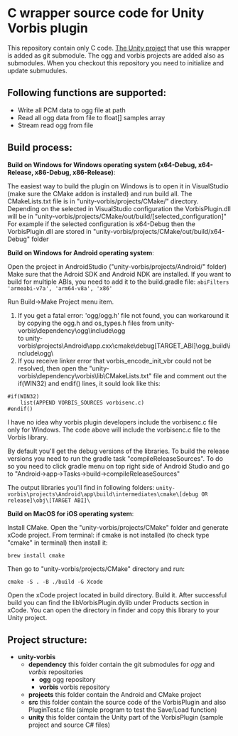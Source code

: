 # C wrapper source code for Unity Vorbis plugin

This repository contain only C code. [The Unity project](https://github.com/khindemit/unity-project-vorbis) that use this wrapper is added as git submodule.
The ogg and vorbis projects are added also as submodules. When you checkout this repository you need to initialize and update submudules.

## Following functions are supported:
- Write all PCM data to ogg file at path
- Read all ogg data from file to float[] samples array
- Stream read ogg from file

## Build process:

**Build on Windows for Windows operating system (x64-Debug, x64-Release, x86-Debug, x86-Release)**: 

The easiest way to build the plugin on Windows is to open it in VisualStudio (make sure the CMake addon is installed) and run build all.
The CMakeLists.txt file is in "unity-vorbis/projects/CMake/" directory.
Depending on the selected in VisualStudio configuration the VorbisPlugin.dll will be in "unity-vorbis/projects/CMake/out/build/[selected_configuration]"
For example if the selected configuration is x64-Debug then the VorbisPlugin.dll are stored in "unity-vorbis/projects/CMake/out/build/x64-Debug" folder

**Build on Windows for Android operating system**:

Open the project in AndroidStudio ("unity-vorbis/projects/Android/" folder)
Make sure that the Adroid SDK and Android NDK are installed.
If you want to build for multiple ABIs, you need to add it to the build.gradle file:
```abiFilters 'armeabi-v7a', 'arm64-v8a', 'x86'```

Run Build->Make Project menu item.
1. If you get a fatal error: 'ogg/ogg.h' file not found, you can workaround it by copying the ogg.h and os_types.h files from 
unity-vorbis\dependency\ogg\include\ogg\
to
unity-vorbis\projects\Android\app\.cxx\cmake\debug\[TARGET_ABI]\ogg_build\include\ogg\
2. If you receive linker error that vorbis_encode_init_vbr could not be resolved, then open the
"unity-vorbis\dependency\vorbis\lib\CMakeLists.txt" file and comment out the if(WIN32) and endif() lines, it sould look like this:
```
#if(WIN32)
    list(APPEND VORBIS_SOURCES vorbisenc.c)
#endif()
```
I have no idea why vorbis plugin developers include the vorbisenc.c file only for Windows.
The code above will include the vorbisenc.c file to the Vorbis library.

By default you'll get the debug versions of the libraries. To build the release versions you need to run the gradle task "compileReleaseSources". To do so you need to
click gradle menu on top right side of Android Studio and go to "Android->app->Tasks->build->compileReleaseSources"

The output libraries you'll find in following folders:
```unity-vorbis\projects\Android\app\build\intermediates\cmake\[debug OR release]\obj\[TARGET ABI]\```

**Build on MacOS for iOS operating system**:

Install CMake. Open the "unity-vorbis/projects/CMake" folder and generate xCode project.
From terminal:
if cmake is not installed (to check type "cmake" in terminal) then install it: 
```
brew install cmake
```
Then go to "unity-vorbis/projects/CMake" directory and run:
```
cmake -S . -B ./build -G Xcode
```
Open the xCode project located in build directory. Build it. After successful build you can find the libVorbisPlugin.dylib under Products section in xCode. You can open the directory in finder and copy this library to your Unity project.

## Project structure:

- **unity-vorbis**
    - **dependency** this folder contain the git submodules for *ogg* and *vorbis* repositories
        - **ogg** ogg repository
        - **vorbis** vorbis repository
    - **projects** this folder contain the Android and CMake project
    - **src** this folder contain the source code of the VorbisPlugin and also PluginTest.c file (simple program to test the Save/Load function)
    - **unity** this folder contain the Unity part of the VorbisPlugin (sample project and source C# files)
